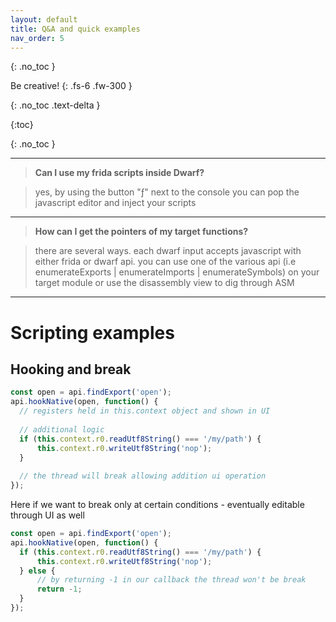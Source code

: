 ```yaml
---
layout: default
title: Q&A and quick examples
nav_order: 5
---
```



{: .no_toc }


Be creative!
{: .fs-6 .fw-300 }

{: .no_toc .text-delta }

{:toc}

{: .no_toc }

---

> **Can I use my frida scripts inside Dwarf?**

> yes, by using the button "ƒ" next to the console you can pop the javascript editor and inject your scripts

---

> **How can I get the pointers of my target functions?**

> there are several ways. each dwarf input accepts javascript with either frida or dwarf api. you can use one of the 
various api (i.e enumerateExports | enumerateImports | enumerateSymbols) on your target module or use the disassembly
view to dig through ASM

---

# Scripting examples

## Hooking and break
```javascript
const open = api.findExport('open');
api.hookNative(open, function() {
  // registers held in this.context object and shown in UI
  
  // additional logic
  if (this.context.r0.readUtf8String() === '/my/path') {
      this.context.r0.writeUtf8String('nop');
  }
  
  // the thread will break allowing addition ui operation
});
```

Here if we want to break only at certain conditions - eventually editable through UI as well
```javascript
const open = api.findExport('open');
api.hookNative(open, function() {
  if (this.context.r0.readUtf8String() === '/my/path') {
      this.context.r0.writeUtf8String('nop');
  } else {
      // by returning -1 in our callback the thread won't be break
      return -1;
  }  
});
```

